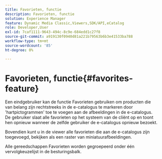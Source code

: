 ```yaml
---
title: Favorieten, functie
description: Favorieten, functie
solution: Experience Manager
feature: Dynamic Media Classic,Viewers,SDK/API,eCatalog
role: Developer,User
exl-id: 7caf1111-9643-494c-8c9e-684edd1c27f8
source-git-commit: a919130f0940d81a221b79563b6b3e41533ba788
workflow-type: tm+mt
source-wordcount: '85'
ht-degree: 0%

---
```


# Favorieten, functie{#favorites-feature}

Een eindgebruiker kan de functie Favorieten gebruiken om producten die van belang zijn rechtstreeks in de e-catalogus te markeren door &#39;hartpictogrammen&#39; toe te voegen aan de afbeeldingen in de e-catalogus. De gebruiker slaat alle favorieten op het systeem van de cliënt op en toont hen opnieuw wanneer de zelfde gebruiker de e-catalogus opnieuw bezoekt.

Bovendien kunt u in de viewer alle favorieten die aan de e-catalogus zijn toegevoegd, bekijken als een raster van miniatuurafbeeldingen.

Alle gereedschappen Favorieten worden gegroepeerd onder één vervolgkeuzelijst in de besturingsbalk.
